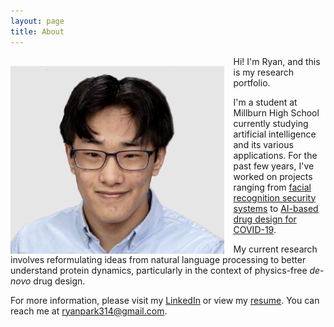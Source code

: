 ```yaml
---
layout: page
title: About
---
```


<img style="float:left;margin:15px 15px 0px 0px" src="/public/ryanpark.png" width="341.5" height="301">

Hi! I'm Ryan, and this is my research portfolio.

I'm a student at Millburn High School currently studying artificial intelligence and its various applications. For the past few years, I've worked on projects ranging from [facial recognition security systems](https://orangese.github.io//2020/11/1/aisecurity) to [AI-based drug design for COVID-19](https://orangese.github.io//2021/06/21/vbind/).

My current research involves reformulating ideas from natural language processing to better understand protein dynamics, particularly in the context of physics-free *de-novo* drug design.

For more information, please visit my [LinkedIn](https://www.linkedin.com/in/ryan-park-mhs/) or view my [resume](public/resume.pdf). You can reach me at [ryanpark314@gmail.com](mailto:ryanpark314@gmail.com).
